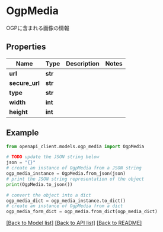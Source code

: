 # OgpMedia

OGPに含まれる画像の情報

## Properties

Name | Type | Description | Notes
------------ | ------------- | ------------- | -------------
**url** | **str** |  | 
**secure_url** | **str** |  | 
**type** | **str** |  | 
**width** | **int** |  | 
**height** | **int** |  | 

## Example

```python
from openapi_client.models.ogp_media import OgpMedia

# TODO update the JSON string below
json = "{}"
# create an instance of OgpMedia from a JSON string
ogp_media_instance = OgpMedia.from_json(json)
# print the JSON string representation of the object
print(OgpMedia.to_json())

# convert the object into a dict
ogp_media_dict = ogp_media_instance.to_dict()
# create an instance of OgpMedia from a dict
ogp_media_form_dict = ogp_media.from_dict(ogp_media_dict)
```
[[Back to Model list]](../README.md#documentation-for-models) [[Back to API list]](../README.md#documentation-for-api-endpoints) [[Back to README]](../README.md)


